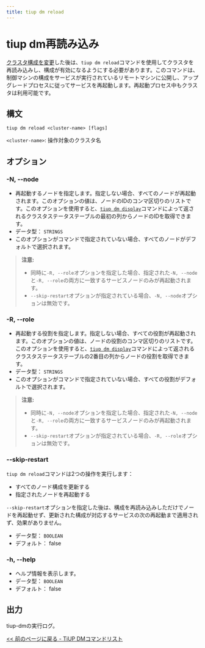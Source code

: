 ```yaml
---
title: tiup dm reload
---
```


# tiup dm再読み込み

[クラスタ構成を変更](/tiup/tiup-component-dm-edit-config.md)した後は、`tiup dm reload`コマンドを使用してクラスタを再読み込みし、構成が有効になるようにする必要があります。このコマンドは、制御マシンの構成をサービスが実行されているリモートマシンに公開し、アップグレードプロセスに従ってサービスを再起動します。再起動プロセス中もクラスタは利用可能です。

## 構文

```shell
tiup dm reload <cluster-name> [flags]
```

`<cluster-name>`: 操作対象のクラスタ名

## オプション

### -N, --node

- 再起動するノードを指定します。指定しない場合、すべてのノードが再起動されます。このオプションの値は、ノードのIDのコンマ区切りのリストです。このオプションを使用すると、[`tiup dm display`](/tiup/tiup-component-dm-display.md)コマンドによって返されるクラスタステータステーブルの最初の列からノードのIDを取得できます。
- データ型： `STRINGS`
- このオプションがコマンドで指定されていない場合、すべてのノードがデフォルトで選択されます。

> **注意:**
>
> + 同時に`-R, --role`オプションを指定した場合、指定された`-N, --node`と`-R, --role`の両方に一致するサービスノードのみが再起動されます。
> + `--skip-restart`オプションが指定されている場合、`-N, --node`オプションは無効です。

### -R, --role

- 再起動する役割を指定します。指定しない場合、すべての役割が再起動されます。このオプションの値は、ノードの役割のコンマ区切りのリストです。このオプションを使用すると、[`tiup dm display`](/tiup/tiup-component-dm-display.md)コマンドによって返されるクラスタステータステーブルの2番目の列からノードの役割を取得できます。
- データ型： `STRINGS`
- このオプションがコマンドで指定されていない場合、すべての役割がデフォルトで選択されます。

> **注意:**
>
> + 同時に`-N, --node`オプションを指定した場合、指定された`-N, --node`と`-R, --role`の両方に一致するサービスノードのみが再起動されます。
> + `--skip-restart`オプションが指定されている場合、`-R, --role`オプションは無効です。

### --skip-restart

`tiup dm reload`コマンドは2つの操作を実行します：

- すべてのノード構成を更新する
- 指定されたノードを再起動する

`--skip-restart`オプションを指定した後は、構成を再読み込みしただけでノードを再起動せず、更新された構成が対応するサービスの次の再起動まで適用されず、効果がありません。

- データ型： `BOOLEAN`
- デフォルト： false

### -h, --help

- ヘルプ情報を表示します。
- データ型： `BOOLEAN`
- デフォルト： false

## 出力

tiup-dmの実行ログ。

[<< 前のページに戻る - TiUP DMコマンドリスト](/tiup/tiup-component-dm.md#command-list)